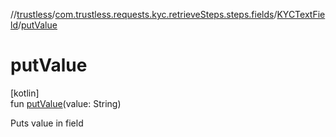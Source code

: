 //[trustless](../../../index.md)/[com.trustless.requests.kyc.retrieveSteps.steps.fields](../index.md)/[KYCTextField](index.md)/[putValue](put-value.md)

# putValue

[kotlin]\
fun [putValue](put-value.md)(value: String)

Puts value in field
